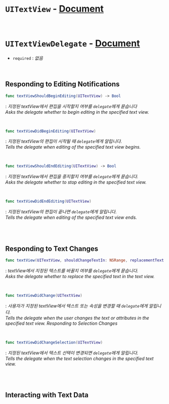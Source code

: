 # `UITextView` - [Document](https://developer.apple.com/documentation/uikit/uitextview)


<br>


# `UITextViewDelegate` - [Document](https://developer.apple.com/documentation/uikit/uitextviewdelegate)

- `required` : *없음*


<br>


## Responding to Editing Notifications

```swift
func textViewShouldBeginEditing(UITextView) -> Bool
```
: *지정된 textView에서 편집을 시작할지 여부를 `delegate`에게 묻습니다*
<br>*Asks the delegate whether to begin editing in the specified text view.*

<br>


```swift
func textViewDidBeginEditing(UITextView)
```
: *지정된 textView의 편집이 시작될 때 `delegate`에게 알립니다.*
<br>*Tells the delegate when editing of the specified text view begins.*

<br>


```swift
func textViewShouldEndEditing(UITextView) -> Bool
```
: *지정된 textView에서 편집을 중지할지 여부를 `delegate`에게 묻습니다.*
<br>*Asks the delegate whether to stop editing in the specified text view.*



<br>


```swift
func textViewDidEndEditing(UITextView)
```
: *지정된 textView의 편집이 끝나면 `delegate`에게 알립니다.*
<br>*Tells the delegate when editing of the specified text view ends.*


<br>
<br>


## Responding to Text Changes

```swift
func textView(UITextView, shouldChangeTextIn: NSRange, replacementText: String) -> Bool
```
: *textView에서 지정된 텍스트를 바꿀지 여부를 `delegate`에게 묻습니다.*
<br>*Asks the delegate whether to replace the specified text in the text view.*


<br>


```swift
func textViewDidChange(UITextView)
```
: *사용자가 지정된 textView에서 텍스트 또는 속성을 변경할 때 `delegate`에게 알립니다.*
<br>*Tells the delegate when the user changes the text or attributes in the specified text view.
Responding to Selection Changes*


<br>


```swift
func textViewDidChangeSelection(UITextView)
```
: *지정된 textView에서 텍스트 선택이 변경되면 `delegate`에게 알립니다.*
<br>*Tells the delegate when the text selection changes in the specified text view.*


<br>
<br>


## Interacting with Text Data